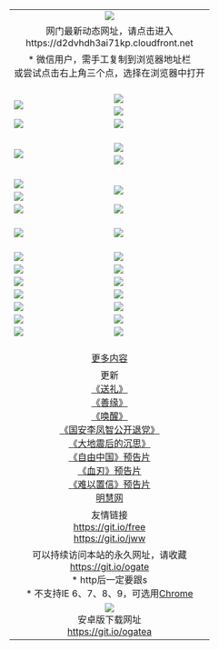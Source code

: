 ﻿<table>
  <tr></tr>
  <tr><td colspan=2 align=center><img src="https://cloud.githubusercontent.com/assets/11880933/13434984/f430fae2-e012-11e5-814f-c2df1e82b247.jpg" /></td></tr>
  <tr><td colspan=2 align=center>网门最新动态网址，请点击进入
<br>https://d2dvhdh3ai71kp.cloudfront.net
    </td>
  </tr>
  <tr>
    <td colspan=2 align=center>* 微信用户，需手工复制到浏览器地址栏<br>或尝试点击右上角三个点，选择在浏览器中打开
    <!--br>* IE6打开动态网址须在选项中勾选TLS 1.0--></td>
  </tr>
  <tr height="20">
  <tr>
    <td rowspan=2><a href="https://d2dvhdh3ai71kp.cloudfront.net/ogUP.aspx?name=11DKC.mp4&list=11DKC" target="_blank"><img src="https://d2dvhdh3ai71kp.cloudfront.net/Up/11DKC1.jpg" /></a></td> 
    <td><div><a href="https://d2dvhdh3ai71kp.cloudfront.net/ogUP.aspx?name=LRWS.mp4&list=LRWS" target="_blank"><img src="https://d2dvhdh3ai71kp.cloudfront.net/Up/LRWS.jpg" /></a></td>
   </tr>
  <tr>
    <td><a href="https://d2dvhdh3ai71kp.cloudfront.net/ogNiceVedio.aspx" target="_blank"><img src="https://d2dvhdh3ai71kp.cloudfront.net/Up/11TGKDY.jpg" /></a></td>
  </tr>
  <tr>
    <td><a href="https://d2dvhdh3ai71kp.cloudfront.net/ogUP.aspx?name=_EA/%CA%AE%C4%EA.mp4&count=http://odisk.org/Up/_EA/%CA%AE%C4%EA.mp4;http://odisk.org/Up/_EE/%CC%CE%B8%E7%D9%A9%B5%E7%D3%B0%A3%BA%CA%AE%C4%EA.mp4|2|%CA%AE%C4%EA|%D5%FD%C6%AC;%CC%CE%B8%E7%D9%A9%B5%E7%D3%B0" target="_blank"><img src="https://d2dvhdh3ai71kp.cloudfront.net/Up/_EA/%E5%8D%81%E5%B9%B4_135.jpg" /></a></td>
    <td><a href="https://d2dvhdh3ai71kp.cloudfront.net/ogUP.aspx?name=_EC%C9%FA%CB%C0%D3%EB%C2%D6%BB%D8.mp4&count=http://v.ifeng.com/documentary/discovery/201501/039bdca9-5c34-4796-b332-43b8f831efce.shtml;http://v.ifeng.com/documentary/society/201501/030cc825-2840-4536-a0b8-416c88375055.shtml;http://v.ifeng.com/documentary/society/201501/03a412f8-32ec-4e18-81ba-98acf64ec1ca.shtml;http://v.ifeng.com/documentary/society/201501/03c58012-8e01-456a-9097-615b3b24a709.shtml|4|%C9%FA%CB%C0%D3%EB%C2%D6%BB%D8" target="_blank"><img src="https://d2dvhdh3ai71kp.cloudfront.net/Up/_EC/%E7%94%9F%E6%AD%BB%E4%B8%8E%E8%BD%AE%E5%9B%9E_135.jpg" /></a></td>
  </tr>
  <tr height="20">
  <tr>
    <td rowspan=2><a href="https://d2dvhdh3ai71kp.cloudfront.net/ogUP.aspx?name=4EE/DJ.mp4&list=4EEDJ" target="_blank"><img src="https://d2dvhdh3ai71kp.cloudfront.net/Up/4EE/DJ140.jpg"/></a></td>
    <td><a href="https://d2dvhdh3ai71kp.cloudfront.net/ogUP.aspx?name=4EE/ZG.mp4&list=4EEZG" target="_blank"><img src="https://d2dvhdh3ai71kp.cloudfront.net/Up/4EE/ZG0.jpg"/></a></td>
    <!--td><a href="https://d2dvhdh3ai71kp.cloudfront.net/ogUP.aspx?name=4EE/QQ.mp4&list=4EEQQ" target="_blank"><img src="https://d2dvhdh3ai71kp.cloudfront.net/Up/4EE/QQ0.jpg"/></a></td>
    <td><a href="https://d2dvhdh3ai71kp.cloudfront.net/ogUP.aspx?name=4EE/HQ.mp4&list=4EEHQ" target="_blank"><img src="https://d2dvhdh3ai71kp.cloudfront.net/Up/4EE/HQ0.jpg"/></a></td-->
  </tr>
  <tr>
    <td><a href="https://d2dvhdh3ai71kp.cloudfront.net/onCO.aspx?list=XWPL&mode=m" target="_blank"><img src="https://d2dvhdh3ai71kp.cloudfront.net/Up/0WZTT.jpg" /></a></td> 
  </tr>
  <tr height="20">
  <tr>
    <td><a href="https://d2dvhdh3ai71kp.cloudfront.net/ogUP.aspx?name=JQR.mp4&count=2" target="_blank"><img src="https://d2dvhdh3ai71kp.cloudfront.net/Up/JQR.jpg" /></a></td>   
    <td rowspan=2><a href="https://d2dvhdh3ai71kp.cloudfront.net/ogUP.aspx?name=JP.mp4&count=9" target="_blank"><img src="https://d2dvhdh3ai71kp.cloudfront.net/Up/JP.jpg" /></td>
  </tr>
  <tr>
    <td><a href="https://d2dvhdh3ai71kp.cloudfront.net/ogUP.aspx?name=WH.mp4" target="_blank"><img src="https://d2dvhdh3ai71kp.cloudfront.net/Up/WH.jpg" /></a></td>
  </tr>
  <tr>
    <td><a href="https://d2dvhdh3ai71kp.cloudfront.net/ogUP.aspx?name=SSZJ.mp4&list=SSZJ" target="_blank"><img src="https://d2dvhdh3ai71kp.cloudfront.net/Up/SSZJ.jpg" /></a></td>
    <td><a href="https://d2dvhdh3ai71kp.cloudfront.net/ogUP.aspx?name=WLSH.mp4&count=2" target="_blank"><img src="https://d2dvhdh3ai71kp.cloudfront.net/Up/WLSH.jpg" /></a</td>
  </tr>
  <tr height="20">
  <tr>
    <td><a href="https://d2dvhdh3ai71kp.cloudfront.net/ogUP.aspx?name=ZY.mp4&count=2015|16" target="_blank"><img src="https://d2dvhdh3ai71kp.cloudfront.net/Up/ZY.jpg" /></a</td>
    <td><a href="https://d2dvhdh3ai71kp.cloudfront.net/ogUP.aspx?name=XTFY.mp4&count=B|2,A|24" target="_blank"><img src="https://d2dvhdh3ai71kp.cloudfront.net/Up/XTFY.jpg" /></a></td>
  </tr>
  <tr height="20">
  </tr>
  <!--tr>
    <td><a href="https://d2dvhdh3ai71kp.cloudfront.net/ogUP.aspx?name=4EE/GX.mp4&list=4EEGX" target="_blank"><img src="https://d2dvhdh3ai71kp.cloudfront.net/Up/4EE/GX0.jpg"/></a></td>
    <td><a href="https://d2dvhdh3ai71kp.cloudfront.net/ogUP.aspx?name=4EE/HD.mp4&list=4EEHD" target="_blank"><img src="https://d2dvhdh3ai71kp.cloudfront.net/Up/4EE/HD0.jpg"/></a></td>
  </tr>
  <tr>
    <td><a href="https://d2dvhdh3ai71kp.cloudfront.net/ogUP.aspx?name=4EE/TX.mp4&list=4EETX" target="_blank"><img src="https://d2dvhdh3ai71kp.cloudfront.net/Up/4EE/TX0.jpg"/></a></td>
    <td><a href="https://d2dvhdh3ai71kp.cloudfront.net/ogUP.aspx?name=4EE/WZ.mp4&list=4EEWZ" target="_blank"><img src="https://d2dvhdh3ai71kp.cloudfront.net/Up/4EE/WZ0.jpg"/></a></td>
  </tr-->
  <tr>
    <td><a href="https://d2dvhdh3ai71kp.cloudfront.net/onUP.aspx?name=https://d1ni6yqhqrtjo7.cloudfront.net/" target="_blank"><img src="https://d2dvhdh3ai71kp.cloudfront.net/Up/0DTW.jpg"/></a></td>
    <td><a href="https://d2dvhdh3ai71kp.cloudfront.net/onUP.aspx?name=https://d240ns8up8earz.cloudfront.net/acenter/" target="_blank"><img src="https://d2dvhdh3ai71kp.cloudfront.net/Up/0TDW.jpg" /></a></td>
  </tr>
  <tr>
    <td><a href="https://d2dvhdh3ai71kp.cloudfront.net/onUP.aspx?name=https://d4508d6vomz2p.cloudfront.net/gb/nsc413.htm" target="_blank"><img src="https://d2dvhdh3ai71kp.cloudfront.net/Up/0DJY.jpg" /></a></td>
    <td><a href="https://d2dvhdh3ai71kp.cloudfront.net/onUP.aspx?name=https://d4apjbhkuxer1.cloudfront.net/xtr/gb/prog204.html" target="_blank"><img src="https://d2dvhdh3ai71kp.cloudfront.net/Up/0XTR.jpg" /></a></td>
  </tr>
  <tr>
    <td><a href="https://d2dvhdh3ai71kp.cloudfront.net/onUP.aspx?name=https://d3aj00iefsmfgc.cloudfront.net/" target="_blank"><img src="https://d2dvhdh3ai71kp.cloudfront.net/Up/0MHW.jpg" /></a></td>
    <td><a href="https://d2dvhdh3ai71kp.cloudfront.net/onUP.aspx?name=https://d20wz7qt14x5d2.cloudfront.net/" target="_blank"><img src="https://d2dvhdh3ai71kp.cloudfront.net/Up/0ZJW.jpg" /></a></td>
  </tr>
  <tr>
    <td><a href="https://d2dvhdh3ai71kp.cloudfront.net/ogUP.aspx?name=0FG.zip" target="_blank"><img src="https://d2dvhdh3ai71kp.cloudfront.net/Up/0FG.jpg" /></a></td>
    <td><a href="https://d2dvhdh3ai71kp.cloudfront.net/ogUP.aspx?name=0FGA.apk" target="_blank"><img src="https://d2dvhdh3ai71kp.cloudfront.net/Up/0FGA.jpg" /></a></td>
  </tr>
  <tr>
    <td><a href="https://d2dvhdh3ai71kp.cloudfront.net/ogUP.aspx?name=0U.zip" target="_blank"><img src="https://d2dvhdh3ai71kp.cloudfront.net/Up/0U.jpg" /></a></td>
    <td><a href="https://d2dvhdh3ai71kp.cloudfront.net/ogUP.aspx?name=0UA.apk" target="_blank"><img src="https://d2dvhdh3ai71kp.cloudfront.net/Up/0UA.jpg" /></a></td>
  </tr>
  <tr>
    <td><a href="https://d2dvhdh3ai71kp.cloudfront.net/ogUP.aspx?name=0iPPOTV.zip" target="_blank"><img src="https://d2dvhdh3ai71kp.cloudfront.net/Up/0iPPOTV.jpg" /></a></td>
    <td><a href="https://d2dvhdh3ai71kp.cloudfront.net/ogUP.aspx?name=0iNTD.apk" target="_blank"><img src="https://d2dvhdh3ai71kp.cloudfront.net/Up/0iNTD.jpg" /></a></td>
  </tr>
  <!--tr>
    <td><a href="https://d2dvhdh3ai71kp.cloudfront.net/ogNice.aspx" target="_blank"><img src="https://d2dvhdh3ai71kp.cloudfront.net/Up/0WCYY.jpg" /></a></td>
    <td><a href="https://d2dvhdh3ai71kp.cloudfront.net/onCO.aspx?list=XWPL&mode=m" target="_blank"><img src="https://d2dvhdh3ai71kp.cloudfront.net/Up/0WZTT.jpg" /></a></td> 
  </tr-->
  <tr>
    <td><a href="https://d2dvhdh3ai71kp.cloudfront.net/ogDY.aspx" target="_blank"><img src="https://d2dvhdh3ai71kp.cloudfront.net/Up/0FK.jpg" /></a></td>
    <td><a href="https://d2dvhdh3ai71kp.cloudfront.net/ogST.aspx" target="_blank"><img src="https://d2dvhdh3ai71kp.cloudfront.net/Up/0ST.jpg" /></a></td> 
  </tr>
  <tr height="20">
  <tr>
    <td colspan=2 align=center><a href="https://d2dvhdh3ai71kp.cloudfront.net/ogNice.aspx">更多内容</a>
    </td>
  </tr>
  <tr>
    <td colspan=2 align=center>更新<br>
      <a href="https://d2dvhdh3ai71kp.cloudfront.net/ogUP.aspx?name=4ESL.mp4" target="_blank">《送礼》</a><br>
      <a href="https://d2dvhdh3ai71kp.cloudfront.net/ogUP.aspx?name=4ESY.mp4" target="_blank">《善缘》</a><br>
      <a href="https://d2dvhdh3ai71kp.cloudfront.net/ogUP.aspx?name=4EHX.mp4" target="_blank">《唤醒》</a><br>
      <a href="https://d2dvhdh3ai71kp.cloudfront.net/ogUP.aspx?name=4LFZ.mp4" target="_blank">《国安李凤智公开退党》</a><br>
      <a href="https://d2dvhdh3ai71kp.cloudfront.net/ogUP.aspx?name=4DDZHDCS.mp4" target="_blank">《大地震后的沉思》</a><br>
      <a href="https://d2dvhdh3ai71kp.cloudfront.net/ogUP.aspx?name=11ZYZG0.mp4" target="_blank">《自由中国》预告片</a><br>
      <a href="https://d2dvhdh3ai71kp.cloudfront.net/ogUP.aspx?name=11XR.mp4" target="_blank">《血刃》预告片</a><br>
      <a href="https://d2dvhdh3ai71kp.cloudfront.net/ogUP.aspx?name=11NYZX.mp4&count=2" target="_blank">《难以置信》预告片</a><br>
      <a href="https://d2dvhdh3ai71kp.cloudfront.net/onUP.aspx?name=https://www.minghui.org/" target="_blank">明慧网</a>
    </td>
  </tr>
  <tr>
    <td colspan=2 align=center>友情链接<br>
      <a href="https://git.io/free" target="_blank">https://git.io/free</a><br>
      <a href="https://git.io/jww" target="_blank">https://git.io/jww</a>
    </td>
  </tr>
  <tr>
    <td colspan=2 align=center>可以持续访问本站的永久网址，请收藏<br/><a href="https://git.io/ogate" target="_blank">https://git.io/ogate</a><br/>* http后一定要跟s<br/>* 不支持IE 6、7、8、9，可选用<a href="https://d2dvhdh3ai71kp.cloudfront.net/ogUP.aspx?name=0ChromePortable.zip">Chrome</a></td>
  </tr>
  <tr>
    <td colspan=2 align=center><a href="https://d2dvhdh3ai71kp.cloudfront.net/ogUP.aspx?name=0oGate.apk" target="_blank"><img src="https://cloud.githubusercontent.com/assets/11880933/13720399/75e143ee-e842-11e5-9f0a-1421f423c80f.jpg" /></a><br>安卓版下载网址<br><a href="https://git.io/ogatea">https://git.io/ogatea</a></td>
  </tr>
  <!--tr>
    <td colspan=2 align=center>可能失效的动态网址
    </td>
  </tr-->
</table>
